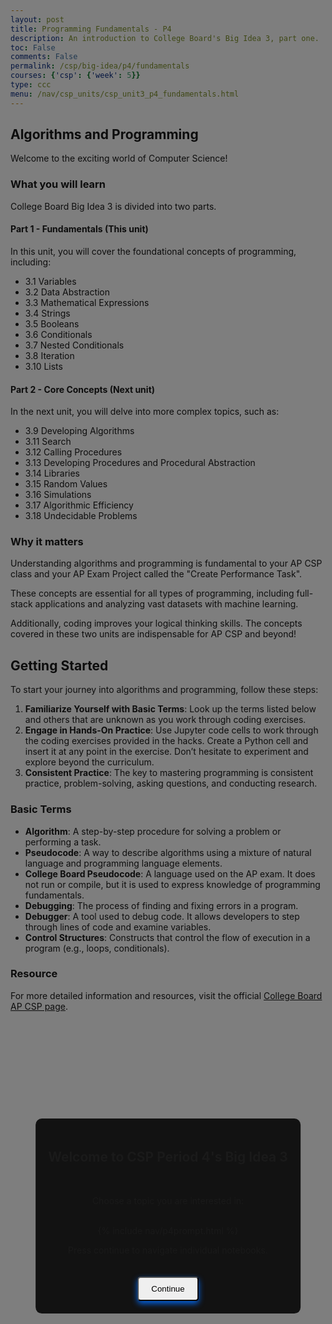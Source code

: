 ```yaml
---
layout: post
title: Programming Fundamentals - P4
description: An introduction to College Board's Big Idea 3, part one.  This is a collection of Python lessons to help students understand the fundamental algorithm and programming elementes required by College Board's AP Computer Science Principles curriculum.
toc: False
comments: False
permalink: /csp/big-idea/p4/fundamentals
courses: {'csp': {'week': 5}}
type: ccc
menu: /nav/csp_units/csp_unit3_p4_fundamentals.html
---
```


<style>
    .popup {
        position: fixed;
        display: block;
        width: auto;
        height: 100%;
        top: 0;
        left: 0;
        right: 0;
        bottom: 0;
        background-color: rgba(0,0,0,0.5);
        z-index: 2;
        }

    .popup-content {
        position: absolute;
        top: 50%;
        left: 50%;
        transform: translate(-50%, -50%);
        background-color: #121212;
        padding: 20px;
        border-radius: 10px;
        text-align: center;
    }


    .continue-btn {
        margin-top: 20px;
        padding: 10px 20px;
        border-radius: 5px;
        box-shadow: 0 4px 10px rgba(0, 110, 255, 0.9);
        cursor: pointer;
    }

    .continue-btn:hover {
        transform: translateY(-3px); /* Slight lift effect on hover */
        box-shadow: 0 6px 15px rgba(0, 110, 255, 1); /* Brighter and more intense shadow on hover */
    }
</style>

<div id="popup" class="popup">
    <div class="popup-content">
        <h2>Welcome to CSP Period 4's Big Idea 3</h2>
        <br>
        <p>Choose a topic you are interested in:</p>
        <br>
        {% include nav/p4prompt.html %}
        <br>
        <p>Press continue to navigate individual notebooks.</p>
        <button class="continue-btn" onclick="closePopup()">Continue</button>
    </div>
</div>

<script>
    function closePopup() {
        document.getElementById('popup').style.display = 'none';
    }
</script>

## Algorithms and Programming
Welcome to the exciting world of Computer Science!

### What you will learn

College Board Big Idea 3 is divided into two parts.

#### Part 1 - Fundamentals (This unit)
In this unit, you will cover the foundational concepts of programming, including:
- 3.1 Variables
- 3.2 Data Abstraction
- 3.3 Mathematical Expressions
- 3.4 Strings
- 3.5 Booleans
- 3.6 Conditionals
- 3.7 Nested Conditionals
- 3.8 Iteration
- 3.10 Lists

#### Part 2 - Core Concepts (Next unit)
In the next unit, you will delve into more complex topics, such as:
- 3.9 Developing Algorithms
- 3.11 Search
- 3.12 Calling Procedures
- 3.13 Developing Procedures and Procedural Abstraction
- 3.14 Libraries
- 3.15 Random Values
- 3.16 Simulations
- 3.17 Algorithmic Efficiency
- 3.18 Undecidable Problems

### Why it matters

Understanding algorithms and programming is fundamental to your AP CSP class and your AP Exam Project called the "Create Performance Task". 

These concepts are essential for all types of programming, including full-stack applications and analyzing vast datasets with machine learning.

Additionally, coding improves your logical thinking skills. The concepts covered in these two units are indispensable for AP CSP and beyond!

## Getting Started
To start your journey into algorithms and programming, follow these steps:

1. **Familiarize Yourself with Basic Terms**: Look up the terms listed below and others that are unknown as you work through coding exercises.
2. **Engage in Hands-On Practice**: Use Jupyter code cells to work through the coding exercises provided in the hacks. Create a Python cell and insert it at any point in the exercise. Don’t hesitate to experiment and explore beyond the curriculum.
3. **Consistent Practice**: The key to mastering programming is consistent practice, problem-solving, asking questions, and conducting research.

### Basic Terms
- **Algorithm**: A step-by-step procedure for solving a problem or performing a task.
- **Pseudocode**: A way to describe algorithms using a mixture of natural language and programming language elements.
- **College Board Pseudocode**: A language used on the AP exam. It does not run or compile, but it is used to express knowledge of programming fundamentals.
- **Debugging**: The process of finding and fixing errors in a program.
- **Debugger**: A tool used to debug code. It allows developers to step through lines of code and examine variables.
- **Control Structures**: Constructs that control the flow of execution in a program (e.g., loops, conditionals).

### Resource
For more detailed information and resources, visit the official [College Board AP CSP page](https://apstudents.collegeboard.org/courses/ap-computer-science-principles).
